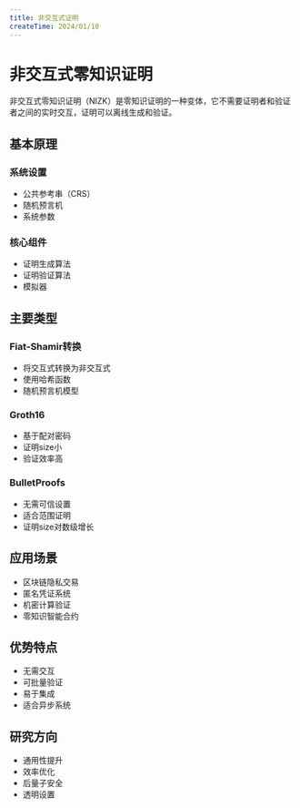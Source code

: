 ```yaml
---
title: 非交互式证明
createTime: 2024/01/10
---
```


# 非交互式零知识证明

非交互式零知识证明（NIZK）是零知识证明的一种变体，它不需要证明者和验证者之间的实时交互，证明可以离线生成和验证。

## 基本原理

### 系统设置
- 公共参考串（CRS）
- 随机预言机
- 系统参数

### 核心组件
- 证明生成算法
- 证明验证算法
- 模拟器

## 主要类型

### Fiat-Shamir转换
- 将交互式转换为非交互式
- 使用哈希函数
- 随机预言机模型

### Groth16
- 基于配对密码
- 证明size小
- 验证效率高

### BulletProofs
- 无需可信设置
- 适合范围证明
- 证明size对数级增长

## 应用场景

- 区块链隐私交易
- 匿名凭证系统
- 机密计算验证
- 零知识智能合约

## 优势特点

- 无需交互
- 可批量验证
- 易于集成
- 适合异步系统

## 研究方向

- 通用性提升
- 效率优化
- 后量子安全
- 透明设置